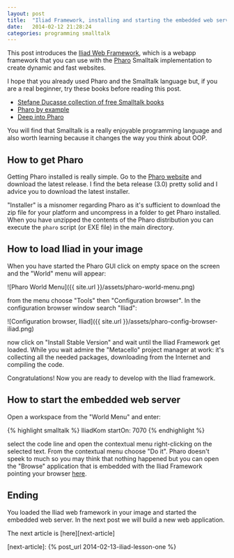 ```yaml
---
layout: post
title:  "Iliad Framework, installing and starting the embedded web server"
date:   2014-02-12 21:28:24
categories: programming smalltalk
---
```



This post introduces the [Iliad Web Framework][iliad-web], which is a
webapp framework that you can use with the [Pharo][pharo-web]
Smalltalk implementation to create dynamic and fast websites.

I hope that you already used Pharo and the Smalltalk language but, if
you are a real beginner, try these books before reading this post.

* [Stefane Ducasse collection of free Smalltalk books][freebooks-ducasse]
* [Pharo by example][pharo-by-example]
* [Deep into Pharo][deep-into-pharo]

You will find that Smalltalk is a really enjoyable programming
language and also worth learning because it changes the way you think
about OOP.

## How to get Pharo

Getting Pharo installed is really simple. Go to the
[Pharo website][pharo-web] and download the latest release. I find the
beta release (3.0) pretty solid and I advice you to download the
latest installer.

"Installer" is a misnomer regarding Pharo as it's sufficient to
download the zip file for your platform and uncompress in a folder to
get Pharo installed. When you have unzipped the contents of the Pharo
distribution you can execute the `pharo` script (or EXE file) in the
main directory.

## How to load Iliad in your image

When you have started the Pharo GUI click on empty space on the screen
and the "World" menu will appear:

![Pharo World Menu]({{ site.url }}/assets/pharo-world-menu.png)

from the menu choose "Tools" then "Configuration browser". In the
configuration browser window search "Iliad":

![Configuration browser, Iliad]({{ site.url }}/assets/pharo-config-browser-iliad.png)

now click on "Install Stable Version" and wait until the Iliad
Framework get loaded. While you wait admire the "Metacello" project
manager at work: it's collecting all the needed packages, downloading
from the Internet and compiling the code.

Congratulations! Now you are ready to develop with the Iliad
framework.

## How to start the embedded web server

Open a workspace from the "World Menu" and enter:

{% highlight smalltalk %}
IliadKom startOn: 7070
{% endhighlight %}

select the code line and open the contextual menu right-clicking on
the selected text. From the contextual menu choose "Do it". Pharo
doesn't speek to much so you may think that nothing happened but you
can open the "Browse" application that is embedded with the Iliad
Framework pointing your browser [here][browse-link].

## Ending

You loaded the Iliad web framework in your image and started the
embedded web server. In the next post we will build a new web
application.

The next article is [here][next-article]

[iliad-web]: http://www.iliadproject.org/
[pharo-web]: http://www.pharo-project.org/
[freebooks-ducasse]: http://stephane.ducasse.free.fr/FreeBooks.html
[pharo-by-example]: http://pharobyexample.org/
[deep-into-pharo]: http://www.deepintopharo.com/
[browse-link]: http://localhost:7070/browse
[next-article]: {% post_url 2014-02-13-iliad-lesson-one %}